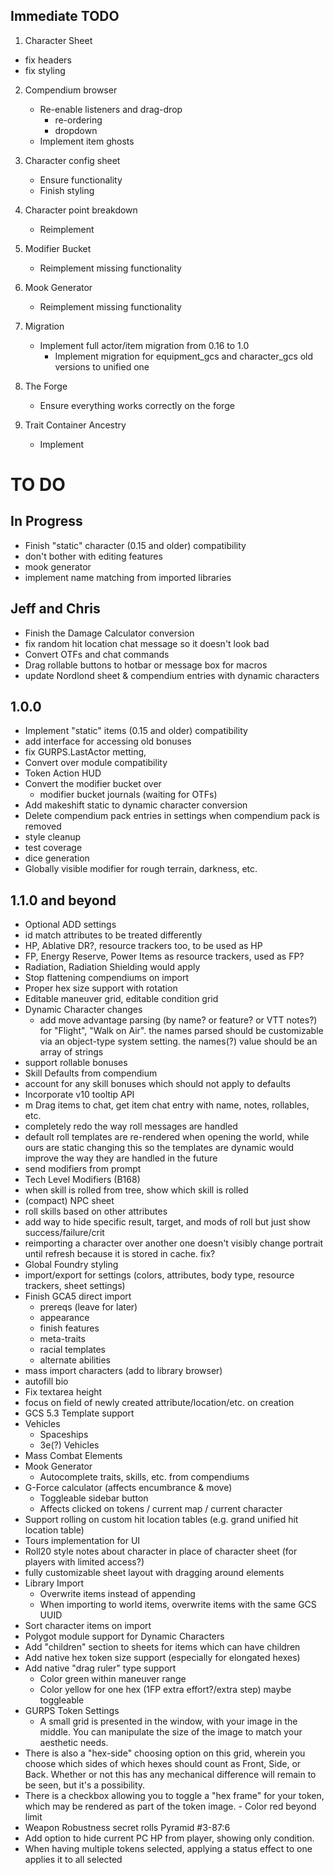 ## Immediate TODO

1. Character Sheet

-   fix headers
-   fix styling

2. Compendium browser

    - Re-enable listeners and drag-drop
        - re-ordering
        - dropdown
    - Implement item ghosts

3. Character config sheet

    - Ensure functionality
    - Finish styling

4. Character point breakdown

    - Reimplement

5. Modifier Bucket

    - Reimplement missing functionality

6. Mook Generator

    - Reimplement missing functionality

7. Migration

    - Implement full actor/item migration from 0.16 to 1.0
        - Implement migration for equipment_gcs and character_gcs old versions to unified one

8. The Forge

    - Ensure everything works correctly on the forge

9. Trait Container Ancestry

    - Implement

# TO DO

## In Progress

-   Finish "static" character (0.15 and older) compatibility
-   don't bother with editing features
-   mook generator
-   implement name matching from imported libraries

## Jeff and Chris

-   Finish the Damage Calculator conversion
-   fix random hit location chat message so it doesn't look bad
-   Convert OTFs and chat commands
-   Drag rollable buttons to hotbar or message box for macros
-   update Nordlond sheet & compendium entries with dynamic characters

## 1.0.0

-   Implement "static" items (0.15 and older) compatibility
-   add interface for accessing old bonuses
-   fix GURPS.LastActor metting,
-   Convert over module compatibility
-   Token Action HUD
-   Convert the modifier bucket over
    -   modifier bucket journals (waiting for OTFs)
-   Add makeshift static to dynamic character conversion
-   Delete compendium pack entries in settings when compendium pack is removed
-   style cleanup
-   test coverage
-   dice generation
-   Globally visible modifier for rough terrain, darkness, etc.

## 1.1.0 and beyond

-   Optional ADD settings
-   id match attributes to be treated differently
-   HP, Ablative DR?, resource trackers too, to be used as HP
-   FP, Energy Reserve, Power Items as resource trackers, used as FP?
-   Radiation, Radiation Shielding would apply
-   Stop flattening compendiums on import
-   Proper hex size support with rotation
-   Editable maneuver grid, editable condition grid
-   Dynamic Character changes
    -   add move advantage parsing (by name? or feature? or VTT notes?) for "Flight", "Walk on Air".
        the names parsed should be customizable via an object-type system setting. the names(?) value should be an array of strings
-   support rollable bonuses
-   Skill Defaults from compendium
-   account for any skill bonuses which should not apply to defaults
-   Incorporate v10 tooltip API
-   m Drag items to chat, get item chat entry with name, notes, rollables, etc.
-   completely redo the way roll messages are handled
-   default roll templates are re-rendered when opening the world, while ours are static
    changing this so the templates are dynamic would improve the way they are handled in the future
-   send modifiers from prompt
-   Tech Level Modifiers (B168)
-   when skill is rolled from tree, show which skill is rolled
-   (compact) NPC sheet
-   roll skills based on other attributes
-   add way to hide specific result, target, and mods of roll but just show success/failure/crit
-   reimporting a character over another one doesn't visibly change portrait until refresh because it is stored in cache. fix?
-   Global Foundry styling
-   import/export for settings (colors, attributes, body type, resource trackers, sheet settings)
-   Finish GCA5 direct import
    -   prereqs (leave for later)
    -   appearance
    -   finish features
    -   meta-traits
    -   racial templates
    -   alternate abilities
-   mass import characters (add to library browser)
-   autofill bio
-   Fix textarea height
-   focus on field of newly created attribute/location/etc. on creation
-   GCS 5.3 Template support
-   Vehicles
    -   Spaceships
    -   3e(?) Vehicles
-   Mass Combat Elements
-   Mook Generator
    -   Autocomplete traits, skills, etc. from compendiums
-   G-Force calculator (affects encumbrance & move)
    -   Toggleable sidebar button
    -   Affects clicked on tokens / current map / current character
-   Support rolling on custom hit location tables (e.g. grand unified hit location table)
-   Tours implementation for UI
-   Roll20 style notes about character in place of character sheet (for players with limited access?)
-   fully customizable sheet layout with dragging around elements
-   Library Import
    -   Overwrite items instead of appending
    -   When importing to world items, overwrite items with the same GCS UUID
-   Sort character items on import
-   Polygot module support for Dynamic Characters
-   Add "children" section to sheets for items which can have children
-   Add native hex token size support (especially for elongated hexes)
-   Add native "drag ruler" type support
    -   Color green within maneuver range
    -   Color yellow for one hex (1FP extra effort?/extra step) maybe toggleable
-   GURPS Token Settings
    -   A small grid is presented in the window, with your image in the middle. You can manipulate the size of the image to match your aesthetic needs.
-   There is also a "hex-side" choosing option on this grid, wherein you choose which sides of which hexes should count as Front, Side, or Back. Whether or not this has any mechanical difference will remain to be seen, but it's a possibility.
-   There is a checkbox allowing you to toggle a "hex frame" for your token, which may be rendered as part of the token image. - Color red beyond limit
-   Weapon Robustness secret rolls Pyramid #3-87:6
-   Add option to hide current PC HP from player, showing only condition.
-   When having multiple tokens selected, applying a status effect to one applies it to all selected
